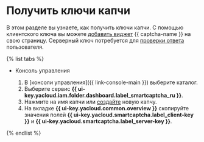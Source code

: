 # Получить ключи капчи 


В этом разделе вы узнаете, как получить ключи капчи. С помощью клиентского ключа вы можете [добавить виджет](../quickstart.md#add-widget) {{ captcha-name }} на свою страницу. Серверный ключ потребуется для [проверки ответа](../quickstart.md#check-answer) пользователя.

{% list tabs %}

- Консоль управления

    1. В [консоли управления]({{ link-console-main }}) выберите каталог.
    1. Выберите сервис **{{ ui-key.yacloud.iam.folder.dashboard.label_smartcaptcha_ru }}**.
    1. Нажмите на имя капчи или [создайте](../quickstart.md#creat-captcha) новую капчу.
    1. На вкладке **{{ ui-key.yacloud.common.overview }}** скопируйте значения полей **{{ ui-key.yacloud.smartcaptcha.label_client-key }}** и **{{ ui-key.yacloud.smartcaptcha.label_server-key }}**.

{% endlist %}
